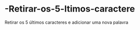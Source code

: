 # -Retirar-os-5-ltimos-caractere
Retirar os 5 últimos caracteres e adicionar uma nova palavra

<script>
var str = 'Terminal Root';

var str = str.slice(0, -5)+' Bash';

document.write(str);

</script>
